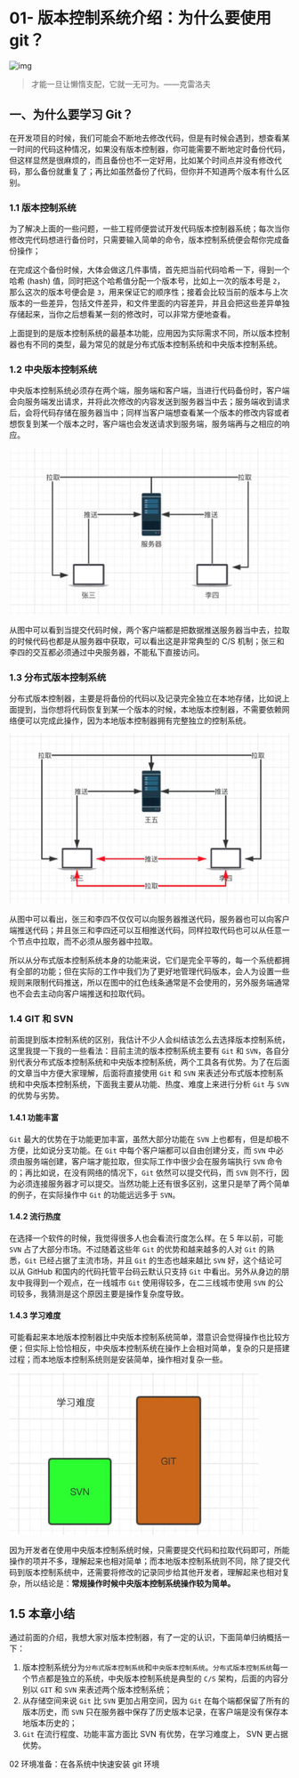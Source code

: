 # 01- 版本控制系统介绍：为什么要使用 git？

![img](https://img4.mukewang.com/5d8981390001836a06400360.jpg)

> 才能一旦让懒惰支配，它就一无可为。——克雷洛夫

## 一、为什么要学习 Git？

在开发项目的时候，我们可能会不断地去修改代码，但是有时候会遇到，想查看某一时间的代码这种情况，如果没有版本控制器，你可能需要不断地定时备份代码，但这样显然是很麻烦的，而且备份也不一定好用，比如某个时间点并没有修改代码，那么备份就重复了；再比如虽然备份了代码，但你并不知道两个版本有什么区别。

### 1.1 版本控制系统

为了解决上面的一些问题，一些工程师便尝试开发代码版本控制器系统；每次当你修改完代码想进行备份时，只需要输入简单的命令，版本控制系统便会帮你完成备份操作；

在完成这个备份时候，大体会做这几件事情，首先把当前代码哈希一下，得到一个哈希 (hash) 值，同时把这个哈希值分配一个版本号，比如上一次的版本号是 `2`，那么这次的版本号便会是 `3`，用来保证它的顺序性；接着会比较当前的版本与上次版本的一些差异，包括文件差异，和文件里面的内容差异，并且会把这些差异单独存储起来，当你之后想看某一刻的修改时，可以非常方便地查看。

上面提到的是版本控制系统的最基本功能，应用因为实际需求不同，所以版本控制器也有不同的类型，最为常见的就是分布式版本控制系统和中央版本控制系统。

### 1.2 中央版本控制系统

中央版本控制系统必须存在两个端，服务端和客户端，当进行代码备份时，客户端会向服务端发出请求，并将此次修改的内容发送到服务器当中去；服务端收到请求后，会将代码存储在服务器当中；同样当客户端想查看某一个版本的修改内容或者想恢复到某一个版本之时，客户端也会发送请求到服务端，服务端再与之相应的响应。



<img src="./assets/image-20230728093644240.png" alt="image-20230728093644240" style="zoom:67%;" />

从图中可以看到当提交代码时候，两个客户端都是把数据推送服务器当中去，拉取的时候代码也都是从服务器中获取，可以看出这是非常典型的 C/S 机制；张三和李四的交互都必须通过中央服务器，不能私下直接访问。

### 1.3 分布式版本控制系统

分布式版本控制器，主要是将备份的代码以及记录完全独立在本地存储，比如说上面提到，当你想将代码恢复到某一个版本的时候，本地版本控制器，不需要依赖网络便可以完成此操作，因为本地版本控制器拥有完整独立的控制系统。

<img src="./assets/image-20230728093732192.png" alt="image-20230728093732192" style="zoom:67%;" />

从图中可以看出，张三和李四不仅仅可以向服务器推送代码，服务器也可以向客户端推送代码；并且张三和李四还可以互相推送代码，同样拉取代码也可以从任意一个节点中拉取，而不必须从服务器中拉取。

所以从分布式版本控制系统本身的功能来说，它们是完全平等的，每一个系统都拥有全部的功能；但在实际的工作中我们为了更好地管理代码版本，会人为设置一些规则来限制代码推送，所以在图中的红色线条通常是不会使用的，另外服务端通常也不会去主动向客户端推送和拉取代码。

### 1.4 GIT 和 SVN

前面提到版本控制系统的区别，我估计不少人会纠结该怎么去选择版本控制系统，这里我提一下我的一些看法：目前主流的版本控制系统主要有 `Git` 和 `SVN`，各自分别代表分布式版本控制系统和中央版本控制系统，两个工具各有优势。为了在后面的文章当中方便大家理解，后面将直接使用 `Git` 和 `SVN` 来表述分布式版本控制系统和中央版本控制系统，下面我主要从功能、热度、难度上来进行分析 `Git` 与 `SVN` 的优势与劣势。

#### 1.4.1 功能丰富

`Git` 最大的优势在于功能更加丰富，虽然大部分功能在 `SVN` 上也都有，但是却极不方便，比如说分支功能。在 `Git` 中每个客户端都可以自由创建分支，而 `SVN` 中必须由服务端创建，客户端才能拉取，但实际工作中很少会在服务端执行 `SVN` 命令的；再比如说，在没有网络的情况下，`Git` 依然可以提交代码，而 `SVN` 则不行，因为必须连接服务器才可以提交。当然功能上还有很多区别，这里只是举了两个简单的例子，在实际操作中 `Git` 的功能远远多于 `SVN`。

#### 1.4.2 流行热度

在选择一个软件的时候，我觉得很多人也会看流行度怎么样。在 5 年以前，可能 `SVN` 占了大部分市场。不过随着这些年 `Git` 的优势和越来越多的人对 `Git` 的熟悉，`Git` 已经占据了主流市场，并且 `Git` 的生态也越来越比 `SVN` 好，这个结论可以从 GitHub 和国内的代码托管平台码云默认只支持 `Git` 中看出。另外从身边的朋友中我得到一个观点，在一线城市 `Git` 使用得较多，在二三线城市使用 `SVN` 的公司较多，我猜测是这个原因主要是操作复杂度导致。

#### 1.4.3 学习难度

可能看起来本地版本控制器比中央版本控制系统简单，潜意识会觉得操作也比较方便；但实际上恰恰相反，中央版本控制系统在操作上会相对简单，复杂的只是搭建过程；而本地版本控制系统则是安装简单，操作相对复杂一些。

<img src="./assets/image-20230728093757929.png" alt="image-20230728093757929" style="zoom:67%;" />

因为开发者在使用中央版本控制系统时候，只需要提交代码和拉取代码即可，所能操作的项并不多，理解起来也相对简单；而本地版本控制系统则不同，除了提交代码到版本控制系统中，还需要将修改的记录同步给其他开发者，理解起来也相对复杂，所以结论是：**常规操作时候中央版本控制系统操作较为简单。**

## 1.5 本章小结

通过前面的介绍，我想大家对版本控制器，有了一定的认识，下面简单归纳概括一下：

1. 版本控制系统分为`分布式版本控制系统`和`中央版本控制系统`。`分布式版本控制系统`每一个节点都是独立的系统，中央版本控制系统是典型的 `C/S` 架构，后面的内容分别以 `GIT` 和 `SVN` 来表述两个版本控制系统；
2. 从存储空间来说 `Git` 比 `SVN` 更加占用空间，因为 `Git` 在每个端都保留了所有的版本历史，而 `SVN` 只在服务器中保存了历史版本记录，在客户端是没有保存本地版本历史的；
3. `Git` 在流行程度、功能丰富方面比 SVN 有优势，在学习难度上， SVN 更占据优势。

02 环境准备：在各系统中快速安装 git 环境

